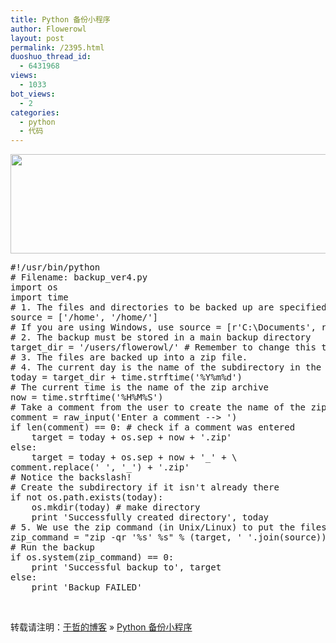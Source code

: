 ```yaml
---
title: Python 备份小程序
author: Flowerowl
layout: post
permalink: /2395.html
duoshuo_thread_id:
  - 6431968
views:
  - 1033
bot_views:
  - 2
categories:
  - python
  - 代码
---
```

[<img class="alignnone size-full wp-image-2396" title="python" src="http://lazynight.me/wp-content/uploads/2012/08/python.jpg" alt="" width="517" height="159" />][1]

<pre class="lang:default decode:true">#!/usr/bin/python
# Filename: backup_ver4.py
import os
import time
# 1. The files and directories to be backed up are specified in a list.
source = ['/home', '/home/']
# If you are using Windows, use source = [r'C:\Documents', r'D:\Work'] or something like that
# 2. The backup must be stored in a main backup directory
target_dir = '/users/flowerowl/' # Remember to change this to what you will be using
# 3. The files are backed up into a zip file.
# 4. The current day is the name of the subdirectory in the main directory
today = target_dir + time.strftime('%Y%m%d')
# The current time is the name of the zip archive
now = time.strftime('%H%M%S')
# Take a comment from the user to create the name of the zip file
comment = raw_input('Enter a comment --&gt; ')
if len(comment) == 0: # check if a comment was entered
	target = today + os.sep + now + '.zip'
else:
	target = today + os.sep + now + '_' + \
comment.replace(' ', '_') + '.zip'
# Notice the backslash!
# Create the subdirectory if it isn't already there
if not os.path.exists(today):
	os.mkdir(today) # make directory
	print 'Successfully created directory', today
# 5. We use the zip command (in Unix/Linux) to put the files in a zip archive
zip_command = "zip -qr '%s' %s" % (target, ' '.join(source))
# Run the backup
if os.system(zip_command) == 0:
	print 'Successful backup to', target
else:
	print 'Backup FAILED'</pre>

&nbsp;

转载请注明：[于哲的博客][2] &raquo; [Python 备份小程序][3]

 [1]: http://lazynight.me/wp-content/uploads/2012/08/python.jpg
 [2]: http://localhost/wordpress
 [3]: http://localhost/wordpress/2395.html
